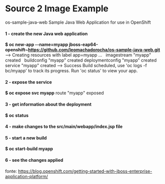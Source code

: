 # Source 2 Image Example

os-sample-java-web
Sample Java Web Application for use in OpenShift


#### 1 - create the new Java web application
**$ oc new-app --name=myapp jboss-eap64-openshift~https://github.com/leomachadorocha/os-sample-java-web.git**
--> Creating resources with label app=myapp ...
    imagestream "myapp" created
    buildconfig "myapp" created
    deploymentconfig "myapp" created
    service "myapp" created
--> Success
    Build scheduled, use 'oc logs -f bc/myapp' to track its progress.
    Run 'oc status' to view your app.

#### 2 - expose the service
**$ oc expose svc myapp**
route "myapp" exposed

#### 3 - get information about the deployment
**$ oc status**

#### 4 - make changes to the src/main/webapp/index.jsp file

#### 5 - start a new build
**$ oc start-build myapp**

#### 6 - see the changes applied


fonte: https://blog.openshift.com/getting-started-with-jboss-enterprise-application-platform/
